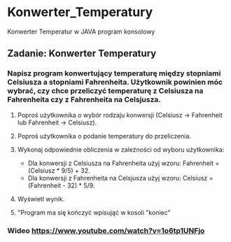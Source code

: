 # Konwerter_Temperatury
Konwerter Temperatur w JAVA program konsolowy
## Zadanie: Konwerter Temperatury

### Napisz program konwertujący temperaturę między stopniami Celsiusza a stopniami Fahrenheita. Użytkownik powinien móc wybrać, czy chce przeliczyć temperaturę z Celsiusza na Fahrenheita czy z Fahrenheita na Celsjusza.

1. Poproś użytkownika o wybór rodzaju konwersji (Celsiusz → Fahrenheit lub Fahrenheit → Celsiusz).
1. Poproś użytkownika o podanie temperatury do przeliczenia.
1. Wykonaj odpowiednie obliczenia w zależności od wyboru użytkownika:
    * Dla konwersji z Celsiusza na Fahrenheita użyj wzoru: Fahrenheit = (Celsiusz * 9/5) + 32.
    * Dla konwersji z Fahrenheita na Celsjusza użyj wzoru: Celsiusz = (Fahrenheit - 32) * 5/9.
1. Wyświetl wynik.

1. "Program ma się kończyć wpisująć w kosoli "koniec"
### Wideo https://www.youtube.com/watch?v=1o6tp1UNFjo